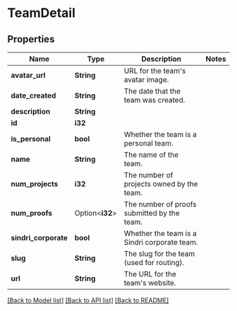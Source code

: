 # TeamDetail

## Properties

Name | Type | Description | Notes
------------ | ------------- | ------------- | -------------
**avatar_url** | **String** | URL for the team's avatar image. | 
**date_created** | **String** | The date that the team was created. | 
**description** | **String** |  | 
**id** | **i32** |  | 
**is_personal** | **bool** | Whether the team is a personal team. | 
**name** | **String** | The name of the team. | 
**num_projects** | **i32** | The number of projects owned by the team. | 
**num_proofs** | Option<**i32**> | The number of proofs submitted by the team. | 
**sindri_corporate** | **bool** | Whether the team is a Sindri corporate team. | 
**slug** | **String** | The slug for the team (used for routing). | 
**url** | **String** | The URL for the team's website. | 

[[Back to Model list]](../README.md#documentation-for-models) [[Back to API list]](../README.md#documentation-for-api-endpoints) [[Back to README]](../README.md)


